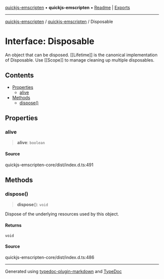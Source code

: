[quickjs-emscripten](../../packages.md) • **quickjs-emscripten** • [Readme](../index.md) \| [Exports](../exports.md)

***

[quickjs-emscripten](../../packages.md) / [quickjs-emscripten](../exports.md) / Disposable

# Interface: Disposable

An object that can be disposed.
[[Lifetime]] is the canonical implementation of Disposable.
Use [[Scope]] to manage cleaning up multiple disposables.

## Contents

- [Properties](Disposable.md#properties)
  - [alive](Disposable.md#alive)
- [Methods](Disposable.md#methods)
  - [dispose()](Disposable.md#dispose)

## Properties

### alive

> **alive**: `boolean`

#### Source

quickjs-emscripten-core/dist/index.d.ts:491

## Methods

### dispose()

> **dispose**(): `void`

Dispose of the underlying resources used by this object.

#### Returns

`void`

#### Source

quickjs-emscripten-core/dist/index.d.ts:486

***

Generated using [typedoc-plugin-markdown](https://www.npmjs.com/package/typedoc-plugin-markdown) and [TypeDoc](https://typedoc.org/)

